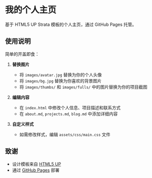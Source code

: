 # 我的个人主页

基于 HTML5 UP Strata 模板的个人主页，通过 GitHub Pages 托管。

## 使用说明

简单的开盖即食：

1. **替换图片**

   - 将 `images/avatar.jpg` 替换为你的个人头像
   - 将 `images/bg.jpg` 替换为你喜欢的背景图片
   - 将 `images/thumbs/` 和 `images/fulls/` 中的图片替换为你的项目截图

2. **编辑内容**

   - 在 `index.html` 中修改个人信息、项目描述和联系方式
   - 在 `about.md`, `projects.md`, `blog.md` 中添加详细内容

3. **自定义样式**
   - 如需修改样式，编辑 `assets/css/main.css` 文件

## 致谢

- 设计模板来自 [HTML5 UP](https://html5up.net/)
- 通过 [GitHub Pages](https://pages.github.com/) 部署
